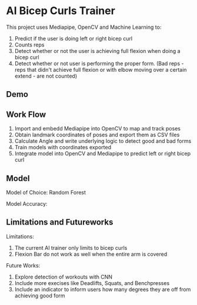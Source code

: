 
# AI Bicep Curls Trainer

This project uses Mediapipe, OpenCV and Machine Learning to:

1) Predict if the user is doing left or right bicep curl
2) Counts reps
2) Detect whether or not the user is achieving full flexion when doing a bicep curl
3) Detect whether or not user is performing the proper form. (Bad reps - reps that didn't achieve full flexion or with elbow moving over a certain extend - are not counted)


## Demo
## Work Flow

1) Import and embedd Mediapipe into OpenCV to map and track poses
2) Obtain landmark coordinates of poses and export them as CSV files
3) Calculate Angle and write underlying logic to detect good and bad forms
4) Train models with coordinates exported
5) Integrate model into OpenCV and Mediapipe to predict left or right bicep curl
## Model

Model of Choice: Random Forest

Model Accuracy:

## Limitations and Futureworks

Limitations:

1) The current AI trainer only limits to bicep curls
2) Flexion Bar do not work as well when the entire arm is covered 

Future Works:

1) Explore detection of workouts with CNN
2) Include more execises like Deadlifts, Squats, and Benchpresses
3) Include an indicator to inform users how many degrees they are off from achieving good form